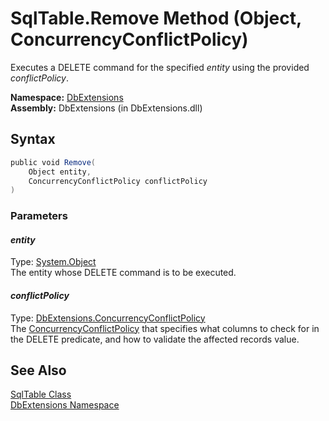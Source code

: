 SqlTable.Remove Method (Object, ConcurrencyConflictPolicy)
==========================================================
Executes a DELETE command for the specified *entity* using the provided *conflictPolicy*.

**Namespace:** [DbExtensions][1]  
**Assembly:** DbExtensions (in DbExtensions.dll)

Syntax
------

```csharp
public void Remove(
	Object entity,
	ConcurrencyConflictPolicy conflictPolicy
)
```

### Parameters

#### *entity*
Type: [System.Object][2]  
The entity whose DELETE command is to be executed.

#### *conflictPolicy*
Type: [DbExtensions.ConcurrencyConflictPolicy][3]  
The [ConcurrencyConflictPolicy][3] that specifies what columns to check for in the DELETE predicate, and how to validate the affected records value.


See Also
--------
[SqlTable Class][4]  
[DbExtensions Namespace][1]  

[1]: ../README.md
[2]: http://msdn.microsoft.com/en-us/library/e5kfa45b
[3]: ../ConcurrencyConflictPolicy/README.md
[4]: README.md